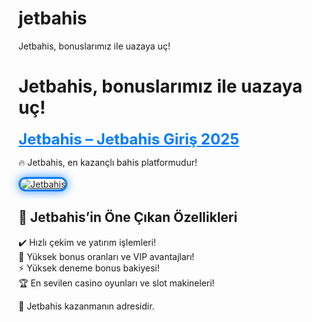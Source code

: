 # jetbahis
Jetbahis, bonuslarımız ile uazaya uç!
# Jetbahis, bonuslarımız ile uazaya uç!

<a href="https://cutt.ly/eroSckkO" title="Jetbahis" style="color: #007bff; font-size: 24px; font-weight: bold;">Jetbahis – Jetbahis Giriş 2025</a>  

🔥 Jetbahis, en kazançlı bahis platformudur!  

<a href="https://cutt.ly/eroSckkO" title="Jetbahis">  
<img src="https://i.ibb.co/BtMhhf6/g-venligiris.jpg" alt="Jetbahis" style="max-width: 100%; border: 3px solid #007bff; border-radius: 15px; box-shadow: 0px 0px 15px rgba(0, 123, 255, 0.8);">  
</a>  

## 🚀 Jetbahis’in Öne Çıkan Özellikleri  
✔️ Hızlı çekim ve yatırım işlemleri!  
🎁 Yüksek bonus oranları ve VIP avantajları!  
⚡️ Yüksek deneme bonus bakiyesi!  
🏆 En sevilen casino oyunları ve slot makineleri!  

💎 Jetbahis kazanmanın adresidir.

